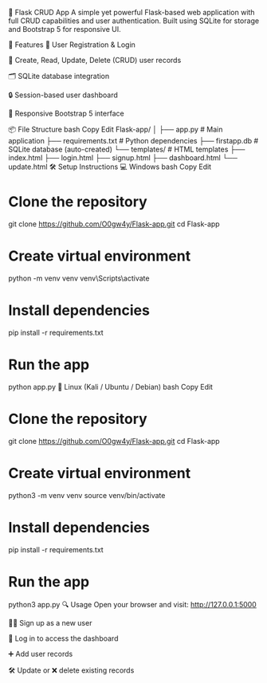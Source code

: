 📘 Flask CRUD App
A simple yet powerful Flask-based web application with full CRUD capabilities and user authentication. Built using SQLite for storage and Bootstrap 5 for responsive UI.

🚀 Features
📝 User Registration & Login

🧾 Create, Read, Update, Delete (CRUD) user records

🗂️ SQLite database integration

🔒 Session-based user dashboard

🎨 Responsive Bootstrap 5 interface

📦 File Structure
bash
Copy
Edit
Flask-app/
│
├── app.py                  # Main application
├── requirements.txt        # Python dependencies
├── firstapp.db             # SQLite database (auto-created)
└── templates/              # HTML templates
    ├── index.html
    ├── login.html
    ├── signup.html
    ├── dashboard.html
    └── update.html
🛠️ Setup Instructions
💻 Windows
bash
Copy
Edit
# Clone the repository
git clone https://github.com/O0gw4y/Flask-app.git
cd Flask-app

# Create virtual environment
python -m venv venv
venv\Scripts\activate

# Install dependencies
pip install -r requirements.txt

# Run the app
python app.py
🐧 Linux (Kali / Ubuntu / Debian)
bash
Copy
Edit
# Clone the repository
git clone https://github.com/O0gw4y/Flask-app.git
cd Flask-app

# Create virtual environment
python3 -m venv venv
source venv/bin/activate

# Install dependencies
pip install -r requirements.txt

# Run the app
python3 app.py
🔍 Usage
Open your browser and visit: http://127.0.0.1:5000

🧑‍💼 Sign up as a new user

🔐 Log in to access the dashboard

➕ Add user records

🛠️ Update or ❌ delete existing records

